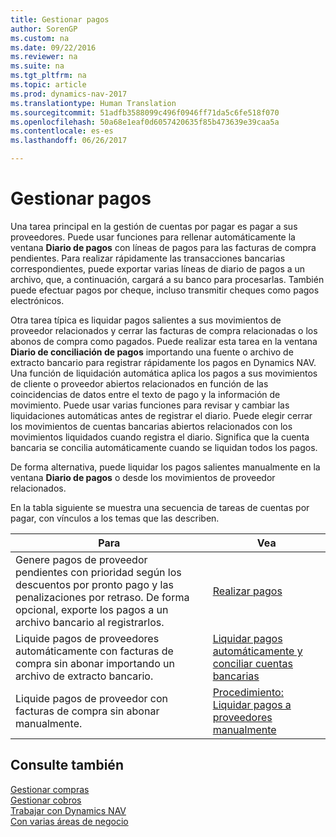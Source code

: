 ```yaml
---
title: Gestionar pagos
author: SorenGP
ms.custom: na
ms.date: 09/22/2016
ms.reviewer: na
ms.suite: na
ms.tgt_pltfrm: na
ms.topic: article
ms.prod: dynamics-nav-2017
ms.translationtype: Human Translation
ms.sourcegitcommit: 51adfb3588099c496f0946ff71da5c6fe518f070
ms.openlocfilehash: 50a68e1eaf0d6057420635f85b473639e39caa5a
ms.contentlocale: es-es
ms.lasthandoff: 06/26/2017

---
```


# <a name="manage-payables"></a>Gestionar pagos
Una tarea principal en la gestión de cuentas por pagar es pagar a sus proveedores. Puede usar funciones para rellenar automáticamente la ventana **Diario de pagos** con líneas de pagos para las facturas de compra pendientes. Para realizar rápidamente las transacciones bancarias correspondientes, puede exportar varias líneas de diario de pagos a un archivo, que, a continuación, cargará a su banco para procesarlas. También puede efectuar pagos por cheque, incluso transmitir cheques como pagos electrónicos.

Otra tarea típica es liquidar pagos salientes a sus movimientos de proveedor relacionados y cerrar las facturas de compra relacionadas o los abonos de compra como pagados. Puede realizar esta tarea en la ventana **Diario de conciliación de pagos** importando una fuente o archivo de extracto bancario para registrar rápidamente los pagos en Dynamics NAV. Una función de liquidación automática aplica los pagos a sus movimientos de cliente o proveedor abiertos relacionados en función de las coincidencias de datos entre el texto de pago y la información de movimiento. Puede usar varias funciones para revisar y cambiar las liquidaciones automáticas antes de registrar el diario. Puede elegir cerrar los movimientos de cuentas bancarias abiertos relacionados con los movimientos liquidados cuando registra el diario. Significa que la cuenta bancaria se concilia automáticamente cuando se liquidan todos los pagos.

De forma alternativa, puede liquidar los pagos salientes manualmente en la ventana **Diario de pagos** o desde los movimientos de proveedor relacionados.

En la tabla siguiente se muestra una secuencia de tareas de cuentas por pagar, con vínculos a los temas que las describen.

|Para |Vea |
|---|----|
|Genere pagos de proveedor pendientes con prioridad según los descuentos por pronto pago y las penalizaciones por retraso. De forma opcional, exporte los pagos a un archivo bancario al registrarlos.|[Realizar pagos](payables-make-payments.md)|
|Liquide pagos de proveedores automáticamente con facturas de compra sin abonar importando un archivo de extracto bancario.|[Liquidar pagos automáticamente y conciliar cuentas bancarias](receivables-apply-payments-auto-reconcile-bank-accounts.md)|
|Liquide pagos de proveedor con facturas de compra sin abonar manualmente.|[Procedimiento: Liquidar pagos a proveedores manualmente](payables-how-apply-purchase-transactions-manually.md)|

## <a name="see-also"></a>Consulte también
[Gestionar compras](purchasing-manage-purchasing.md)  
[Gestionar cobros](receivables-manage-receivables.md)  
[Trabajar con Dynamics NAV](ui-work-product.md)  
[Con varias áreas de negocio](ui-across-business-areas.md)

